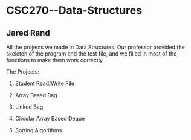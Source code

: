 # CSC270--Data-Structures
## Jared Rand

All the projects we made in Data Structures. Our professor provided the skeleton of the program and the test file, and we filled in most of the functions to make them work correctly.

The Projects:

 1. Student Read/Write File
 
 2. Array Based Bag
 
 3. Linked Bag
 
 4. Circular Array Based Deque
 
 5. Sorting Algorithms
